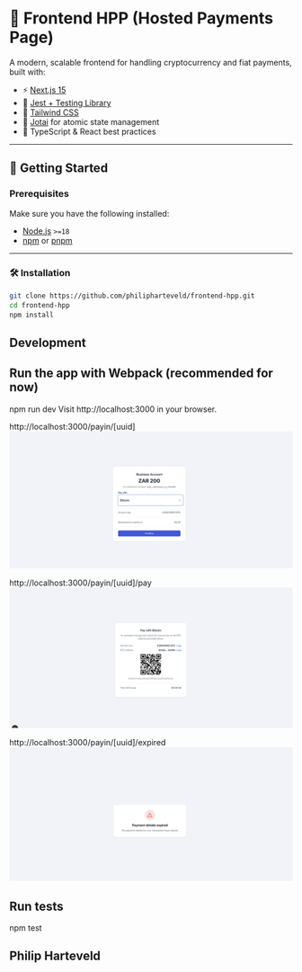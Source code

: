# 💸 Frontend HPP (Hosted Payments Page)

A modern, scalable frontend for handling cryptocurrency and fiat payments, built with:

- ⚡️ [Next.js 15](https://nextjs.org/)
- 🧪 [Jest + Testing Library](https://testing-library.com/docs/react-testing-library/intro/)
- 🌊 [Tailwind CSS](https://tailwindcss.com/)
- 🧠 [Jotai](https://jotai.org/) for atomic state management
- 🔐 TypeScript & React best practices

---

## 🚀 Getting Started

### Prerequisites

Make sure you have the following installed:

- [Node.js](https://nodejs.org/) `>=18`
- [npm](https://www.npmjs.com/) or [pnpm](https://pnpm.io/)

---

### 🛠️ Installation

```bash
git clone https://github.com/philipharteveld/frontend-hpp.git
cd frontend-hpp
npm install
```

## Development

## Run the app with Webpack (recommended for now)

npm run dev
Visit http://localhost:3000 in your browser.

http://localhost:3000/payin/[uuid]
![alt text](image-1.png)

http://localhost:3000/payin/[uuid]/pay
![alt text](image.png)

http://localhost:3000/payin/[uuid]/expired
![alt text](image-2.png)

## Run tests

npm test

## Philip Harteveld
